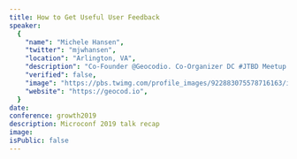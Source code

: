 ```yaml
---
title: How to Get Useful User Feedback
speaker:
  {
    "name": "Michele Hansen",
    "twitter": "mjwhansen",
    "location": "Arlington, VA",
    "description": "Co-Founder @Geocodio. Co-Organizer DC #JTBD Meetup. Wife of @MathiasHansen. Previously product @themotleyfool @engagedc",
    "verified": false,
    "image": "https://pbs.twimg.com/profile_images/922883075578716163/i-9OjQQN.jpg",
    "website": "https://geocod.io",
  }
date:
conference: growth2019
description: Microconf 2019 talk recap
image:
isPublic: false
---
```

